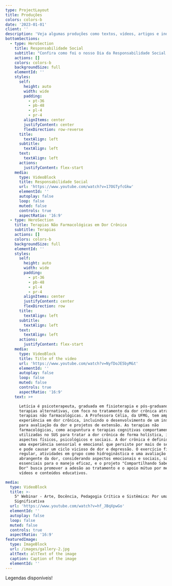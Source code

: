 ```yaml
---
type: ProjectLayout
title: Produções
colors: colors-b
date: '2023-01-01'
client: ''
description: 'Veja algumas produções como textos, vídeos, artigos e indicações.'
bottomSections:
  - type: HeroSection
    title: Responsabilidade Social
    subtitle: "Confira como foi o nosso Dia da Responsabilidade Social! \U0001F31F\U0001F64CAssista ao vídeo e veja o resultado do nosso compromisso em promover mudanças positivas. Gratidão a todos que participaram e contribuíram para essa causa! \U0001F496\U0001F44F"
    actions: []
    colors: colors-b
    backgroundSize: full
    elementId: ''
    styles:
      self:
        height: auto
        width: wide
        padding:
          - pt-36
          - pb-48
          - pl-4
          - pr-4
        alignItems: center
        justifyContent: center
        flexDirection: row-reverse
      title:
        textAlign: left
      subtitle:
        textAlign: left
      text:
        textAlign: left
      actions:
        justifyContent: flex-start
    media:
      type: VideoBlock
      title: Responsabilidade Social
      url: 'https://www.youtube.com/watch?v=17OGTyfcGkw'
      elementId: ''
      autoplay: false
      loop: false
      muted: false
      controls: true
      aspectRatio: '16:9'
  - type: HeroSection
    title: Terapias Não Farmacológicas em Dor Crônica
    subtitle: Terapias
    actions: []
    colors: colors-b
    backgroundSize: full
    elementId: ''
    styles:
      self:
        height: auto
        width: wide
        padding:
          - pt-36
          - pb-48
          - pl-4
          - pr-4
        alignItems: center
        justifyContent: center
        flexDirection: row
      title:
        textAlign: left
      subtitle:
        textAlign: left
      text:
        textAlign: left
      actions:
        justifyContent: flex-start
    media:
      type: VideoBlock
      title: Title of the video
      url: 'https://www.youtube.com/watch?v=NyfDoJE5byM&t'
      elementId: ''
      autoplay: false
      loop: false
      muted: false
      controls: true
      aspectRatio: '16:9'
    text: >+

      Letícia é psicoterapeuta, graduada em fisioterapia e pós-graduanda em
      terapias alternativas, com foco no tratamento da dor crônica através de
      terapias não farmacológicas. A Professora Célia, da UFMG, tem ampla
      experiência em dor crônica, incluindo o desenvolvimento de um instrumento
      para avaliação da dor e projetos de extensão. As terapias não
      farmacológicas, como acupuntura e terapias cognitivas comportamentais, são
      utilizadas no SUS para tratar a dor crônica de forma holística, integrando
      aspectos físicos, psicológicos e sociais. A dor crônica é definida como
      uma experiência sensorial e emocional que persiste por mais de seis meses
      e pode causar um ciclo vicioso de dor e depressão. O exercício físico
      regular, atividades em grupo como hidroginástica e uma avaliação
      abrangente da dor, considerando aspectos emocionais e sociais, são
      essenciais para o manejo eficaz, e o projeto "Compartilhando Saberes em
      Dor" busca promover a adesão ao tratamento e o apoio mútuo por meio de
      vídeos e conteúdos educativos.

media:
  type: VideoBlock
  title: >-
    5° Webinar - Arte, Docência, Pedagogia Crítica e Sistêmica: Por uma Educação
    Significativa
  url: 'https://www.youtube.com/watch?v=hf_JBqXpwGo'
  elementId: ''
  autoplay: false
  loop: false
  muted: false
  controls: true
  aspectRatio: '16:9'
featuredImage:
  type: ImageBlock
  url: /images/gallery-2.jpg
  altText: altText of the image
  caption: Caption of the image
  elementId: ''
---
```

Legendas disponíveis!
